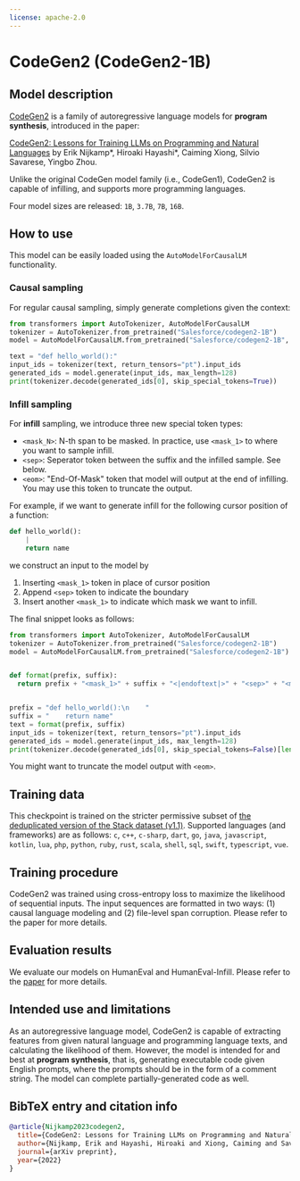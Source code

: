 ```yaml
---
license: apache-2.0
---
```


# CodeGen2 (CodeGen2-1B)

## Model description

[CodeGen2](https://github.com/salesforce/CodeGen2) is a family of autoregressive language models for **program synthesis**, introduced in the paper:

[CodeGen2: Lessons for Training LLMs on Programming and Natural Languages]() by Erik Nijkamp\*, Hiroaki Hayashi\*, Caiming Xiong, Silvio Savarese, Yingbo Zhou.

Unlike the original CodeGen model family (i.e., CodeGen1), CodeGen2 is capable of infilling, and supports more programming languages.

Four model sizes are released: `1B`, `3.7B`, `7B`, `16B`.

## How to use

This model can be easily loaded using the `AutoModelForCausalLM` functionality.

### Causal sampling

For regular causal sampling, simply generate completions given the context:
```python
from transformers import AutoTokenizer, AutoModelForCausalLM
tokenizer = AutoTokenizer.from_pretrained("Salesforce/codegen2-1B")
model = AutoModelForCausalLM.from_pretrained("Salesforce/codegen2-1B", trust_remote_code=True, revision="main")

text = "def hello_world():"
input_ids = tokenizer(text, return_tensors="pt").input_ids
generated_ids = model.generate(input_ids, max_length=128)
print(tokenizer.decode(generated_ids[0], skip_special_tokens=True))
```

### Infill sampling

For **infill** sampling, we introduce three new special token types:

* `<mask_N>`: N-th span to be masked. In practice, use `<mask_1>` to where you want to sample infill.
* `<sep>`: Seperator token between the suffix and the infilled sample. See below.
* `<eom>`: "End-Of-Mask" token that model will output at the end of infilling. You may use this token to truncate the output.

For example, if we want to generate infill for the following cursor position of a function:
```python
def hello_world():
    |
    return name
```
we construct an input to the model by

1. Inserting `<mask_1>` token in place of cursor position
2. Append `<sep>` token to indicate the boundary
3. Insert another `<mask_1>` to indicate which mask we want to infill.

The final snippet looks as follows:

```python
from transformers import AutoTokenizer, AutoModelForCausalLM
tokenizer = AutoTokenizer.from_pretrained("Salesforce/codegen2-1B")
model = AutoModelForCausalLM.from_pretrained("Salesforce/codegen2-1B")


def format(prefix, suffix):
  return prefix + "<mask_1>" + suffix + "<|endoftext|>" + "<sep>" + "<mask_1>"


prefix = "def hello_world():\n    "
suffix = "    return name"
text = format(prefix, suffix)
input_ids = tokenizer(text, return_tensors="pt").input_ids
generated_ids = model.generate(input_ids, max_length=128)
print(tokenizer.decode(generated_ids[0], skip_special_tokens=False)[len(text):])
```

You might want to truncate the model output with `<eom>`.

## Training data

This checkpoint is trained on the stricter permissive subset of [the deduplicated version of the Stack dataset (v1.1)](). Supported languages (and frameworks) are as follows:
`c`, `c++`, `c-sharp`, `dart`, `go`, `java`, `javascript`, `kotlin`, `lua`, `php`, `python`, `ruby`, `rust`, `scala`, `shell`, `sql`, `swift`, `typescript`, `vue`.

## Training procedure

CodeGen2 was trained using cross-entropy loss to maximize the likelihood of sequential inputs.
The input sequences are formatted in two ways: (1) causal language modeling and (2) file-level span corruption.
Please refer to the paper for more details.

## Evaluation results

We evaluate our models on HumanEval and HumanEval-Infill. Please refer to the [paper]() for more details.

## Intended use and limitations

As an autoregressive language model, CodeGen2 is capable of extracting features from given natural language and programming language texts, and calculating the likelihood of them.
However, the model is intended for and best at **program synthesis**, that is, generating executable code given English prompts, where the prompts should be in the form of a comment string. The model can complete partially-generated code as well.


## BibTeX entry and citation info

```bibtex
@article{Nijkamp2023codegen2,
  title={CodeGen2: Lessons for Training LLMs on Programming and Natural Languages},
  author={Nijkamp, Erik and Hayashi, Hiroaki and Xiong, Caiming and Savarese, Silvio and Zhou, Yingbo},
  journal={arXiv preprint},
  year={2022}
}
```
